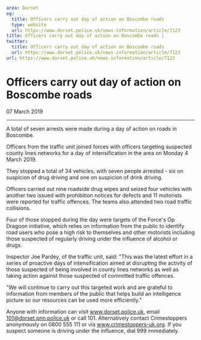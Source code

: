 ```yaml
area: Dorset
og:
  title: Officers carry out day of action on Boscombe roads
  type: website
  url: https://www.dorset.police.uk/news-information/article/7123
title: Officers carry out day of action on Boscombe roads |
twitter:
  title: Officers carry out day of action on Boscombe roads
  url: https://www.dorset.police.uk/news-information/article/7123
url: https://www.dorset.police.uk/news-information/article/7123
```

# Officers carry out day of action on Boscombe roads

07 March 2019

* * *

A total of seven arrests were made during a day of action on roads in Boscombe.

Officers from the traffic unit joined forces with officers targeting suspected county lines networks for a day of intensification in the area on Monday 4 March 2019.

They stopped a total of 34 vehicles, with seven people arrested - six on suspicion of drug driving and one on suspicion of drink driving.

Officers carried out nine roadside drug wipes and seized four vehicles with another two issued with prohibition notices for defects and 11 motorists were reported for traffic offences. The teams also attended two road traffic collisions.

Four of those stopped during the day were targets of the Force's Op Dragoon initiative, which relies on information from the public to identify road users who pose a high risk to themselves and other motorists including those suspected of regularly driving under the influence of alcohol or drugs.

Inspector Joe Pardey, of the traffic unit, said: "This was the latest effort in a series of proactive days of intensification aimed at disrupting the activity of those suspected of being involved in county lines networks as well as taking action against those suspected of committed traffic offences.

"We will continue to carry out this targeted work and are grateful to information from members of the public that helps build an intelligence picture so our resources can be used more efficiently."

Anyone with information can visit www.dorset.police.uk, email 101@dorset.pnn.police.uk or call 101. Alternatively contact Crimestoppers anonymously on 0800 555 111 or via www.crimestoppers-uk.org. If you suspect someone is driving under the influence, dial 999 immediately.
